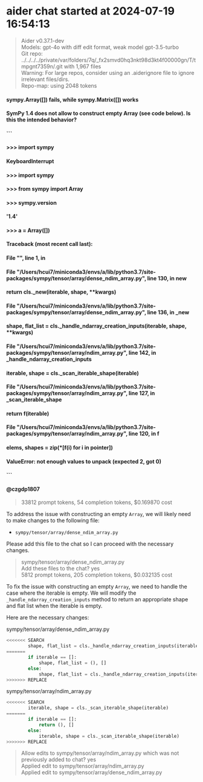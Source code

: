 
# aider chat started at 2024-07-19 16:54:13

> Aider v0.37.1-dev  
> Models: gpt-4o with diff edit format, weak model gpt-3.5-turbo  
> Git repo: ../../../../private/var/folders/7q/_fx2smvd0hq3nkt98d3kt4f00000gn/T/tmpgnt7359n/.git with 1,967 files  
> Warning: For large repos, consider using an .aiderignore file to ignore irrelevant files/dirs.  
> Repo-map: using 2048 tokens  

#### sympy.Array([]) fails, while sympy.Matrix([]) works  
#### SymPy 1.4 does not allow to construct empty Array (see code below). Is this the intended behavior?  
####   
#### ```  
#### >>> import sympy  
#### KeyboardInterrupt  
#### >>> import sympy  
#### >>> from sympy import Array  
#### >>> sympy.__version__  
#### '1.4'  
#### >>> a = Array([])  
#### Traceback (most recent call last):  
####   File "<stdin>", line 1, in <module>  
####   File "/Users/hcui7/miniconda3/envs/a/lib/python3.7/site-packages/sympy/tensor/array/dense_ndim_array.py", line 130, in __new__  
####     return cls._new(iterable, shape, **kwargs)  
####   File "/Users/hcui7/miniconda3/envs/a/lib/python3.7/site-packages/sympy/tensor/array/dense_ndim_array.py", line 136, in _new  
####     shape, flat_list = cls._handle_ndarray_creation_inputs(iterable, shape, **kwargs)  
####   File "/Users/hcui7/miniconda3/envs/a/lib/python3.7/site-packages/sympy/tensor/array/ndim_array.py", line 142, in _handle_ndarray_creation_inputs  
####     iterable, shape = cls._scan_iterable_shape(iterable)  
####   File "/Users/hcui7/miniconda3/envs/a/lib/python3.7/site-packages/sympy/tensor/array/ndim_array.py", line 127, in _scan_iterable_shape  
####     return f(iterable)  
####   File "/Users/hcui7/miniconda3/envs/a/lib/python3.7/site-packages/sympy/tensor/array/ndim_array.py", line 120, in f  
####     elems, shapes = zip(*[f(i) for i in pointer])  
#### ValueError: not enough values to unpack (expected 2, got 0)  
#### ```  
####   
#### @czgdp1807  
> 33812 prompt tokens, 54 completion tokens, $0.169870 cost  

To address the issue with constructing an empty `Array`, we will likely need to make changes to the following file:

- `sympy/tensor/array/dense_ndim_array.py`

Please add this file to the chat so I can proceed with the necessary changes.

> sympy/tensor/array/dense_ndim_array.py  
> Add these files to the chat? yes  
> 5812 prompt tokens, 205 completion tokens, $0.032135 cost  

To fix the issue with constructing an empty `Array`, we need to handle the case where the iterable is empty. We will modify the `_handle_ndarray_creation_inputs` method to return an appropriate shape and flat list when the iterable is empty.

Here are the necessary changes:

sympy/tensor/array/dense_ndim_array.py
```python
<<<<<<< SEARCH
        shape, flat_list = cls._handle_ndarray_creation_inputs(iterable, shape, **kwargs)
=======
        if iterable == []:
            shape, flat_list = (), []
        else:
            shape, flat_list = cls._handle_ndarray_creation_inputs(iterable, shape, **kwargs)
>>>>>>> REPLACE
```

sympy/tensor/array/ndim_array.py
```python
<<<<<<< SEARCH
        iterable, shape = cls._scan_iterable_shape(iterable)
=======
        if iterable == []:
            return (), []
        else:
            iterable, shape = cls._scan_iterable_shape(iterable)
>>>>>>> REPLACE
```

> Allow edits to sympy/tensor/array/ndim_array.py which was not previously added to chat? yes  
> Applied edit to sympy/tensor/array/ndim_array.py  
> Applied edit to sympy/tensor/array/dense_ndim_array.py  

